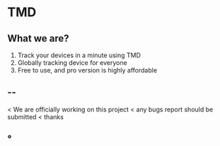 # TMD
## What we are?
1. Track your devices in a minute using TMD
2. Globally tracking device for everyone
3. Free to use, and pro version is highly affordable
## -- ##
< We are officially working on this project
< any bugs report should be submitted
< thanks
## ° ##

